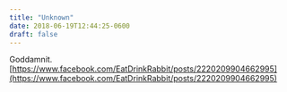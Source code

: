 ```yaml
---
title: "Unknown"
date: 2018-06-19T12:44:25-0600
draft: false
---
```


Goddamnit. [https://www.facebook.com/EatDrinkRabbit/posts/2220209904662995](https://www.facebook.com/EatDrinkRabbit/posts/2220209904662995)
